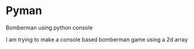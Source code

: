 # Pyman
Bomberman using python console

I am trying to make a console based bomberman game using a 2d array
